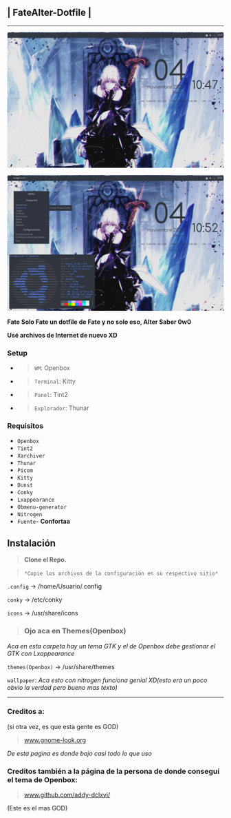 
## |  FateAlter-Dotfile    |

-------------------------------------------------------------------------------------------

![Preview](https://github.com/kiro207/Openbox-FateAlter-Dotfiles/blob/master/Preview.png)

![Preview2](https://github.com/kiro207/Openbox-FateAlter-Dotfiles/blob/master/Preview2.png)

**Fate Solo Fate un dotfile de Fate y no solo eso,  Alter Saber 0w0**

**Usé archivos de Internet de nuevo XD**

### Setup

* >`WM`: Openbox 
* >`Terminal`: Kitty
* >`Panel`: Tint2
* >`Explorador`: Thunar

### Requisitos
* `Openbox`
* `Tint2`
* `Xarchiver` 
* `Thunar` 
* `Picom` 
* `Kitty` 
* `Dunst` 
* `Conky` 
* `Lxappearance` 
* `Obmenu-generator` 
* `Nitrogen`
* `Fuente`- **Confortaa**

## Instalación

> **Clone el Repo.**

> `*Copie los archivos de la configuración en su respectivo sitio*`

`.config` -> /home/Usuario/.config

`conky` -> /etc/conky

`icons` -> /usr/share/icons

> ### Ojo aca en Themes(Openbox)

*Aca en esta carpeta hay un tema GTK y el de Openbox debe gestionar el GTK con Lxappearance*

`themes(Openbox)` -> /usr/share/themes

`wallpaper`: *Aca esto con nitrogen funciona genial XD(esto era un poco obvio la verdad pero* *bueno mas texto)*

---------------------------------------------------------------------------------------------
### Creditos a:
(si otra vez, es que esta gente es GOD)
> www.gnome-look.org 

*De esta pagina es donde bajo casi todo lo que uso*

### Creditos también a la página de la persona de donde conseguí el tema de Openbox:

> www.github.com/addy-dclxvi/

(Este es el mas GOD)

